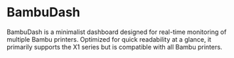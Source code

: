 
# BambuDash

BambuDash is a minimalist dashboard designed for real-time monitoring of multiple Bambu printers. Optimized for quick readability at a glance, it primarily supports the X1 series but is compatible with all Bambu printers.

